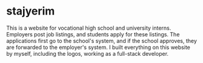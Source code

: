 # stajyerim
This is a website for vocational high school and university interns. Employers post job listings, and students apply for these listings. The applications first go to the school's system, and if the school approves, they are forwarded to the employer's system. I built everything on this website by myself, including the logos, working as a full-stack developer.
